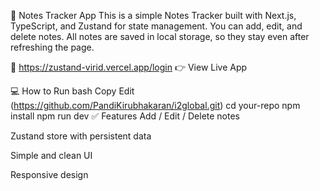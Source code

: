📝 Notes Tracker App
This is a simple Notes Tracker built with Next.js, TypeScript, and Zustand for state management. You can add, edit, and delete notes. All notes are saved in local storage, so they stay even after refreshing the page.

🔗 https://zustand-virid.vercel.app/login
👉 View Live App

💻 How to Run
bash
Copy
Edit
(https://github.com/PandiKirubhakaran/i2global.git)
cd your-repo
npm install
npm run dev
✅ Features
Add / Edit / Delete notes

Zustand store with persistent data

Simple and clean UI

Responsive design
